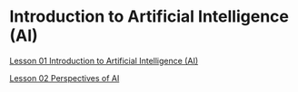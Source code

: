 # Introduction to Artificial Intelligence (AI)

[Lesson 01 Introduction to Artificial Intelligence (AI)](Lesson_01/Readme.md)

[Lesson 02 Perspectives of AI](Lesson_02/Readme.md)
